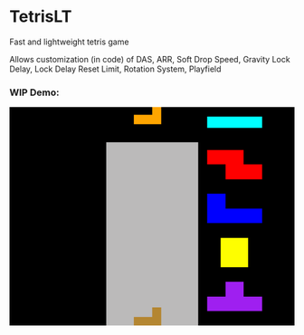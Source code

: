 # TetrisLT

Fast and lightweight tetris game

Allows customization (in code) of DAS, ARR, Soft Drop Speed, Gravity Lock Delay, Lock Delay Reset Limit, Rotation System, Playfield

### WIP Demo:
![WIP Demo](https://github.com/tenick/TetrisLT/blob/master/res/tetrisWIPDemo.gif)
